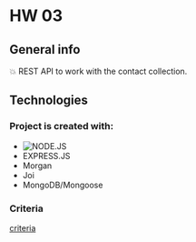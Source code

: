 # HW 03


## General info

:boom:   REST API to work with the contact collection.


## Technologies


### Project is created with:

- ![NODE.JS](https://badges.aleen42.com/src/node.svg)&nbsp;
- EXPRESS.JS
- Morgan
- Joi
- MongoDB/Mongoose


 
### Criteria
[criteria](https://github.com/goitacademy/nodejs-homework/blob/master/homework-03/README.en.md )


